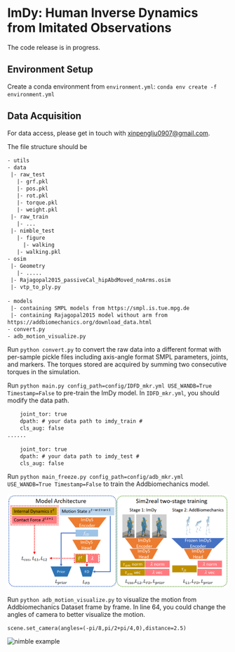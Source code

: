 # ImDy: Human Inverse Dynamics from Imitated Observations

The code release is in progress.

## Environment Setup

Create a conda environment from `environment.yml`: `conda env create -f environment.yml`

## Data Acquisition

For data access, please get in touch with xinpengliu0907@gmail.com. 

The file structure should be 

```
- utils
- data
 |- raw_test
   |- grf.pkl
   |- pos.pkl
   |- rot.pkl
   |- torque.pkl
   |- weight.pkl
 |- raw_train
   |- ...
 |- nimble_test
   |- figure
     |- walking
   |- walking.pkl
- osim
 |- Geometry
   |- .....
 |- Rajagopal2015_passiveCal_hipAbdMoved_noArms.osim
 |- vtp_to_ply.py

- models
 |- containing SMPL models from https://smpl.is.tue.mpg.de
 |- containing Rajagopal2015 model without arm from https://addbiomechanics.org/download_data.html
- convert.py
- adb_motion_visualize.py
```

Run ``python convert.py`` to convert the raw data into a different format with per-sample pickle files including axis-angle format SMPL parameters, joints, and markers. 
The torques stored are acquired by summing two consecutive torques in the simulation. 

Run ``python main.py config_path=config/IDFD_mkr.yml USE_WANDB=True Timestamp=False`` to pre-train the ImDy model. In ``IDFD_mkr.yml``, you should modify the data path.
```
    joint_tor: true
    dpath: # your data path to imdy_train #
    cls_aug: false
......

    joint_tor: true
    dpath: # your data path to imdy_test #
    cls_aug: false
```

Run ``python main_freeze.py config_path=config/adb_mkr.yml USE_WANDB=True Timestamp=False`` to train the Addbiomechanics model. 

![imdys](./static/images/imdys.PNG)

Run ``python adb_motion_visualize.py`` to visualize the motion from Addbiomechanics Dataset frame by frame.
In line 64, you could change the angles of camera to better visualize the motion.
```
scene.set_camera(angles=(-pi/8,pi/2+pi/4,0),distance=2.5) 
```
![nimble example](./data/nimble_test/figure/walking/walking.gif)



